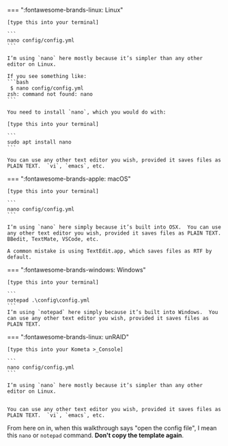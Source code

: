 === ":fontawesome-brands-linux: Linux"

    [type this into your terminal]
    
    ```
    nano config/config.yml
    ```
    
    I’m using `nano` here mostly because it’s simpler than any other editor on Linux.
    
    If you see something like:
    ```bash
     $ nano config/config.yml
    zsh: command not found: nano
    ```
    
    You need to install `nano`, which you would do with:
    
    [type this into your terminal]
    
    ```
    sudo apt install nano
    ```
    
    You can use any other text editor you wish, provided it saves files as PLAIN TEXT.  `vi`, `emacs`, etc.

=== ":fontawesome-brands-apple: macOS"

    [type this into your terminal]
    
    ```
    nano config/config.yml
    ```
    
    I’m using `nano` here simply because it’s built into OSX.  You can use any other text editor you wish, provided it saves files as PLAIN TEXT.  BBedit, TextMate, VSCode, etc.
    
    A common mistake is using TextEdit.app, which saves files as RTF by default.

=== ":fontawesome-brands-windows: Windows"

    [type this into your terminal]

    ```
    notepad .\config\config.yml
    ```
    I’m using `notepad` here simply because it’s built into Windows.  You can use any other text editor you wish, provided it saves files as PLAIN TEXT.
    
=== ":fontawesome-brands-linux: unRAID"

    [type this into your Kometa >_Console]
    
    ```
    nano config/config.yml
    ```
    
    I’m using `nano` here mostly because it’s simpler than any other editor on Linux.
    
    
    You can use any other text editor you wish, provided it saves files as PLAIN TEXT.  `vi`, `emacs`, etc.


From here on in, when this walkthrough says "open the config file", I mean this `nano` or `notepad` command.  **Don't copy the template again**.
